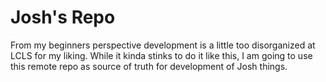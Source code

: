 # Josh's Repo
From my beginners perspective development is a little too disorganized at LCLS for my liking. While it kinda stinks to do it like this, I am going to use this remote repo as source of truth for development of Josh things.
